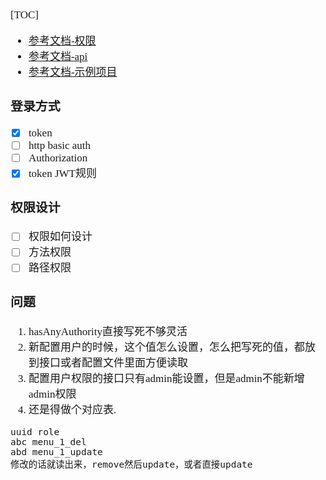 <span  style="font-family: Simsun,serif; font-size: 17px; ">

[TOC]

- [参考文档-权限](https://wenku.baidu.com/view/2c014934a000a6c30c22590102020740be1ecdc0.html)
- [参考文档-api](https://blog.csdn.net/qq_22172133/article/details/86503223)
- [参考文档-示例项目](https://blog.csdn.net/weixin_42292229/article/details/98092079)

### 登录方式

- [x] token
- [ ] http basic auth
- [ ] Authorization
- [x] token JWT规则

### 权限设计

- [ ] 权限如何设计
- [ ] 方法权限
- [ ] 路径权限

### 问题

1. hasAnyAuthority直接写死不够灵活
2. 新配置用户的时候，这个值怎么设置，怎么把写死的值，都放到接口或者配置文件里面方便读取
3. 配置用户权限的接口只有admin能设置，但是admin不能新增admin权限
4. 还是得做个对应表.
~~~
uuid role
abc menu_1_del
abd menu_1_update
修改的话就读出来，remove然后update，或者直接update
~~~
</span>